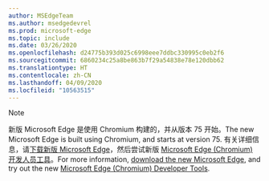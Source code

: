 ```yaml
---
author: MSEdgeTeam
ms.author: msedgedevrel
ms.prod: microsoft-edge
ms.topic: include
ms.date: 03/26/2020
ms.openlocfilehash: d24775b393d025c6998eee7ddbc330995c0eb2f6
ms.sourcegitcommit: 6860234c25a8be863b7f29a54838e78e120dbb62
ms.translationtype: HT
ms.contentlocale: zh-CN
ms.lasthandoff: 04/09/2020
ms.locfileid: "10563515"
---
```

> [!NOTE]
> <span data-ttu-id="0628d-101">新版 Microsoft Edge 是使用 Chromium 构建的，并从版本 75 开始。</span><span class="sxs-lookup"><span data-stu-id="0628d-101">The new Microsoft Edge is built using Chromium, and starts at version 75.</span></span>  <span data-ttu-id="0628d-102">有关详细信息，请[下载新版 Microsoft Edge][MicrosoftNewEdge]，然后尝试新版 [Microsoft Edge \(Chromium\) 开发人员工具][DevtoolsGuideChromium]。</span><span class="sxs-lookup"><span data-stu-id="0628d-102">For more information, [download the new Microsoft Edge][MicrosoftNewEdge], and try out the new [Microsoft Edge \(Chromium\) Developer Tools][DevtoolsGuideChromium].</span></span>  

<!-- image links -->  

<!-- links -->  

[DevtoolsGuideChromium]: /microsoft-edge/devtools-guide-chromium "Microsoft Edge (Chromium) 开发人员工具"  

[MicrosoftNewEdge]: https://www.microsoft.com/edge "下载新版 Microsoft Edge 浏览器"  
